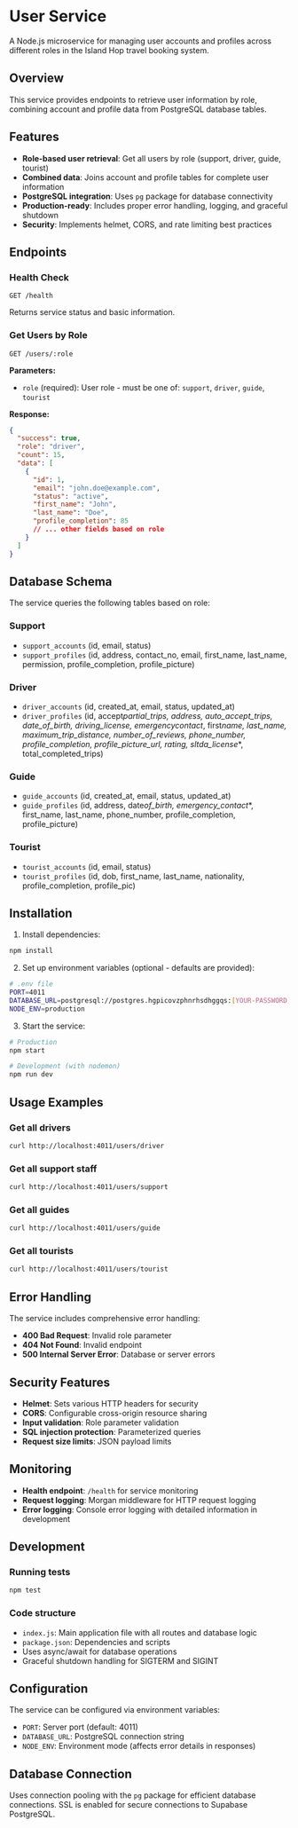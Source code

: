 # User Service

A Node.js microservice for managing user accounts and profiles across different roles in the Island Hop travel booking system.

## Overview

This service provides endpoints to retrieve user information by role, combining account and profile data from PostgreSQL database tables.

## Features

- **Role-based user retrieval**: Get all users by role (support, driver, guide, tourist)
- **Combined data**: Joins account and profile tables for complete user information
- **PostgreSQL integration**: Uses `pg` package for database connectivity
- **Production-ready**: Includes proper error handling, logging, and graceful shutdown
- **Security**: Implements helmet, CORS, and rate limiting best practices

## Endpoints

### Health Check

```
GET /health
```

Returns service status and basic information.

### Get Users by Role

```
GET /users/:role
```

**Parameters:**

- `role` (required): User role - must be one of: `support`, `driver`, `guide`, `tourist`

**Response:**

```json
{
  "success": true,
  "role": "driver",
  "count": 15,
  "data": [
    {
      "id": 1,
      "email": "john.doe@example.com",
      "status": "active",
      "first_name": "John",
      "last_name": "Doe",
      "profile_completion": 85
      // ... other fields based on role
    }
  ]
}
```

## Database Schema

The service queries the following tables based on role:

### Support

- `support_accounts` (id, email, status)
- `support_profiles` (id, address, contact_no, email, first_name, last_name, permission, profile_completion, profile_picture)

### Driver

- `driver_accounts` (id, created_at, email, status, updated_at)
- `driver_profiles` (id, accept*partial_trips, address, auto_accept_trips, date_of_birth, driving_license*_, emergency*contact*_, first*name, last_name, maximum_trip_distance, number_of_reviews, phone_number, profile_completion, profile_picture_url, rating, sltda_license*\*, total_completed_trips)

### Guide

- `guide_accounts` (id, created_at, email, status, updated_at)
- `guide_profiles` (id, address, date*of_birth, emergency_contact*\*, first_name, last_name, phone_number, profile_completion, profile_picture)

### Tourist

- `tourist_accounts` (id, email, status)
- `tourist_profiles` (id, dob, first_name, last_name, nationality, profile_completion, profile_pic)

## Installation

1. Install dependencies:

```bash
npm install
```

2. Set up environment variables (optional - defaults are provided):

```bash
# .env file
PORT=4011
DATABASE_URL=postgresql://postgres.hgpicovzphnrhsdhggqs:[YOUR-PASSWORD]@aws-1-ap-southeast-1.pooler.supabase.com:5432/postgres
NODE_ENV=production
```

3. Start the service:

```bash
# Production
npm start

# Development (with nodemon)
npm run dev
```

## Usage Examples

### Get all drivers

```bash
curl http://localhost:4011/users/driver
```

### Get all support staff

```bash
curl http://localhost:4011/users/support
```

### Get all guides

```bash
curl http://localhost:4011/users/guide
```

### Get all tourists

```bash
curl http://localhost:4011/users/tourist
```

## Error Handling

The service includes comprehensive error handling:

- **400 Bad Request**: Invalid role parameter
- **404 Not Found**: Invalid endpoint
- **500 Internal Server Error**: Database or server errors

## Security Features

- **Helmet**: Sets various HTTP headers for security
- **CORS**: Configurable cross-origin resource sharing
- **Input validation**: Role parameter validation
- **SQL injection protection**: Parameterized queries
- **Request size limits**: JSON payload limits

## Monitoring

- **Health endpoint**: `/health` for service monitoring
- **Request logging**: Morgan middleware for HTTP request logging
- **Error logging**: Console error logging with detailed information in development

## Development

### Running tests

```bash
npm test
```

### Code structure

- `index.js`: Main application file with all routes and database logic
- `package.json`: Dependencies and scripts
- Uses async/await for database operations
- Graceful shutdown handling for SIGTERM and SIGINT

## Configuration

The service can be configured via environment variables:

- `PORT`: Server port (default: 4011)
- `DATABASE_URL`: PostgreSQL connection string
- `NODE_ENV`: Environment mode (affects error details in responses)

## Database Connection

Uses connection pooling with the `pg` package for efficient database connections. SSL is enabled for secure connections to Supabase PostgreSQL.
